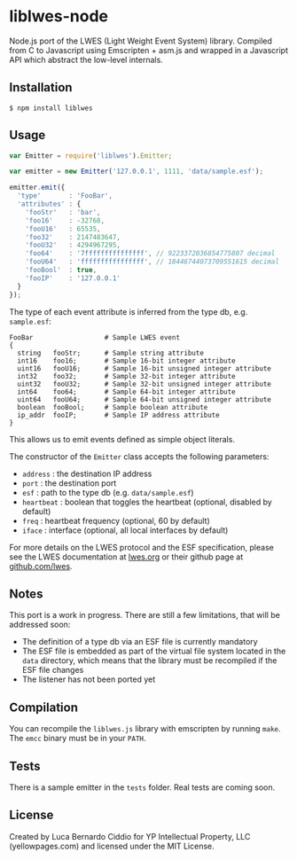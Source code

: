 liblwes-node
============

Node.js port of the LWES (Light Weight Event System) library. Compiled from C to Javascript using Emscripten + asm.js and wrapped in a Javascript API which abstract the low-level internals.

Installation
------------

`$ npm install liblwes`

Usage
-----

```javascript
var Emitter = require('liblwes').Emitter;

var emitter = new Emitter('127.0.0.1', 1111, 'data/sample.esf');

emitter.emit({
  'type'       : 'FooBar',
  'attributes' : {
    'fooStr'   : 'bar',
    'foo16'    : -32768,
    'fooU16'   : 65535,
    'foo32'    : 2147483647,
    'fooU32'   : 4294967295,
    'foo64'    : '7fffffffffffffff', // 9223372036854775807 decimal
    'fooU64'   : 'ffffffffffffffff', // 18446744073709551615 decimal
    'fooBool'  : true,
    'fooIP'    : '127.0.0.1'
  }
});
```

The type of each event attribute is inferred from the type db, e.g. `sample.esf`:

```
FooBar                  # Sample LWES event
{
  string   fooStr;      # Sample string attribute
  int16    foo16;       # Sample 16-bit integer attribute
  uint16   fooU16;      # Sample 16-bit unsigned integer attribute
  int32    foo32;       # Sample 32-bit integer attribute
  uint32   fooU32;      # Sample 32-bit unsigned integer attribute
  int64    foo64;       # Sample 64-bit integer attribute
  uint64   fooU64;      # Sample 64-bit unsigned integer attribute
  boolean  fooBool;     # Sample boolean attribute
  ip_addr  fooIP;       # Sample IP address attribute
}
```

This allows us to emit events defined as simple object literals.

The constructor of the `Emitter` class accepts the following parameters:

* `address`   : the destination IP address
* `port`      : the destination port
* `esf`       : path to the type db (e.g. `data/sample.esf`)
* `heartbeat` : boolean that toggles the heartbeat (optional, disabled by default)
* `freq`      : heartbeat frequency (optional, 60 by default)
* `iface`     : interface (optional, all local interfaces by default)

For more details on the LWES protocol and the ESF specification, please see the LWES documentation at [lwes.org](http://www.lwes.org) or their github page at [github.com/lwes](http://github.com/lwes).

Notes
-----

This port is a work in progress. There are still a few limitations, that will be addressed soon:

* The definition of a type db via an ESF file is currently mandatory
* The ESF file is embedded as part of the virtual file system located in the `data` directory, which means that the library must be recompiled if the ESF file changes
* The listener has not been ported yet

Compilation
-----------

You can recompile the `liblwes.js` library with emscripten by running `make`. The `emcc` binary must be in your `PATH`.

Tests
-----

There is a sample emitter in the `tests` folder. Real tests are coming soon.

License
-------

Created by Luca Bernardo Ciddio for YP Intellectual Property, LLC (yellowpages.com) and licensed under the MIT License.
